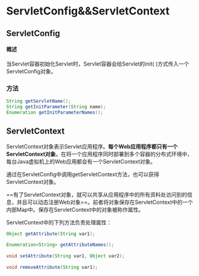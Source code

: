 # ServletConfig&&ServletContext





## ServletConfig

#### 概述

当Servlet容器初始化Servlet时，Servlet容器会给Servlet的init( )方式传入一个ServletConfig对象。



### 方法

```java
String getServletName();
String getInitParameter(String name);
Enumeration getInitParameterNames();
```







## ServletContext

ServletContext对象表示Servlet应用程序。**每个Web应用程序都只有一个ServletContext对象**。在将一个应用程序同时部署到多个容器的分布式环境中，每台Java虚拟机上的Web应用都会有一个ServletContext对象。

通过在ServletConfig中调用getServletContext方法，也可以获得ServletContext对象。

==有了ServletContext对象，就可以共享从应用程序中的所有资料处访问到的信息，并且可以动态注册Web对象==。前者将对象保存在ServletContext中的一个内部Map中。保存在ServletContext中的对象被称作属性。

ServletContext中的下列方法负责处理属性：
```java
Object getAttribute(String var1);
 
Enumeration<String> getAttributeNames();
 
void setAttribute(String var1, Object var2);
 
void removeAttribute(String var1);
```

